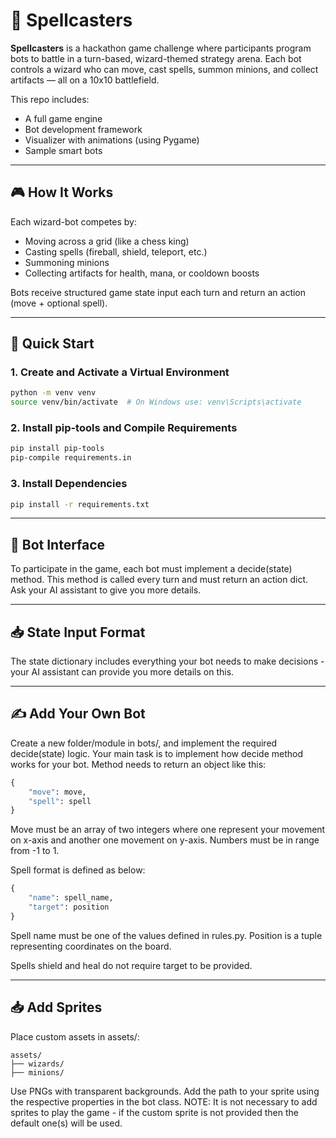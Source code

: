 # 🧙 Spellcasters

**Spellcasters** is a hackathon game challenge where participants program bots to battle in a turn-based, wizard-themed strategy arena. Each bot controls a wizard who can move, cast spells, summon minions, and collect artifacts — all on a 10x10 battlefield.

This repo includes:
- A full game engine
- Bot development framework
- Visualizer with animations (using Pygame)
- Sample smart bots

---

## 🎮 How It Works

Each wizard-bot competes by:
- Moving across a grid (like a chess king)
- Casting spells (fireball, shield, teleport, etc.)
- Summoning minions
- Collecting artifacts for health, mana, or cooldown boosts

Bots receive structured game state input each turn and return an action (move + optional spell).

---

## 🚀 Quick Start

### 1. Create and Activate a Virtual Environment

```bash
python -m venv venv
source venv/bin/activate  # On Windows use: venv\Scripts\activate
```

### 2. Install pip-tools and Compile Requirements

```bash
pip install pip-tools
pip-compile requirements.in 
```

### 3. Install Dependencies

```bash
pip install -r requirements.txt
```

---

## 🧠 Bot Interface

To participate in the game, each bot must implement a decide(state) method. This method is called every turn and must return an action dict.
Ask your AI assistant to give you more details.

---

## 📥 State Input Format

The state dictionary includes everything your bot needs to make decisions - your AI assistant can provide you more details on this.

---

## ✍️ Add Your Own Bot

Create a new folder/module in bots/, and implement the required decide(state) logic.
Your main task is to implement how decide method works for your bot. Method needs to return an object like this:
```python
{
    "move": move,
    "spell": spell
}
```
Move must be an array of two integers where one represent your movement on x-axis and another one movement on y-axis. Numbers must be in range from -1 to 1.

Spell format is defined as below:
```python 
{
    "name": spell_name,
    "target": position
}
```
Spell name must be one of the values defined in rules.py. Position is a tuple representing coordinates on the board.

Spells shield and heal do not require target to be provided.

---

## 📥 Add Sprites
Place custom assets in assets/:

```
assets/
├── wizards/
├── minions/
```

Use PNGs with transparent backgrounds. Add the path to your sprite using the respective properties in the bot class.
NOTE: It is not necessary to add sprites to play the game - if the custom sprite is not provided then the default one(s) will be used.